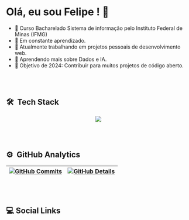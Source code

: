<h1 align="left">Olá, eu sou Felipe ! 👋 </h1>

- 📖 Curso Bacharelado Sistema de informação pelo Instituto Federal de Minas (IFMG)
- 🧠 Em constante aprendizado.
- 🔭 Atualmente trabalhando em projetos pessoais de desenvolvimento web.
- 🌱 Aprendendo mais sobre Dados e IA.
- 🎯 Objetivo de 2024: Contribuir para muitos projetos de código aberto.

<br><br>

## 🛠 &nbsp;Tech Stack

<div align="center" >
<a href="https://skillicons.dev"   >
  <img src="https://skillicons.dev/icons?i=javascript,python,arch,git,vscode,github,linux,aws,cs" />
</a>
</div>

<br><br>

## ⚙️ &nbsp;GitHub Analytics

 | [![GitHub Commits](http://github-profile-summary-cards.vercel.app/api/cards/productive-time?username=FehFernandes&theme=dracula&utcOffset=-3)](https://github.com/vn7n24fzkq/github-profile-summary-cards) | [![GitHub Details](http://github-profile-summary-cards.vercel.app/api/cards/profile-details?username=FehFernandes&theme=dracula)](https://github.com/vn7n24fzkq/github-profile-summary-cards) |  
 | ----------- | ----------- |

<br><br>

## :computer: Social Links

<p align="left" style="background:yellow">

</p>
